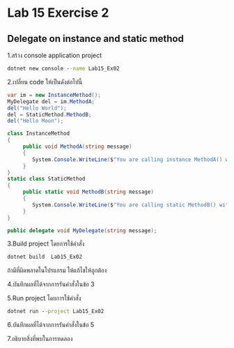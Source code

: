 # Lab 15 Exercise 2

## Delegate on instance and static method

1.สร้าง console application project

```cmd
dotnet new console --name Lab15_Ex02
```

2.เปลี่ยน code ให้เป็นดังต่อไปนี้

```cs
var im = new InstanceMethod();
MyDelegate del = im.MethodA;
del("Hello World");
del = StaticMethod.MethodB;
del("Hello Moon");

class InstanceMethod
{
     public void MethodA(string message)
     {
        System.Console.WriteLine($"You are calling instance MethodA() with message {message}");
     }
}
static class StaticMethod
{
     public static void MethodB(string message)
     {
        System.Console.WriteLine($"You are calling static MethodB() with message {message}");
     }
}

public delegate void MyDelegate(string message);
```

3.Build project โดยการใช้คำสั่ง

```cmd
dotnet build  Lab15_Ex02
```

ถ้ามีที่ผิดพลาดในโปรแกรม ให้แก้ไขให้ถูกต้อง

4.บันทึกผลที่ได้จากการรันคำสั่งในข้อ 3

5.Run project โดยการใช้คำสั่ง

```cmd
dotnet run --project Lab15_Ex02
```

6.บันทึกผลที่ได้จากการรันคำสั่งในข้อ 5

7.อธิบายสิ่งที่พบในการทดลอง
